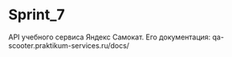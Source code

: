 # Sprint_7
API учебного сервиса Яндекс Самокат. Его документация: qa-scooter.praktikum-services.ru/docs/
